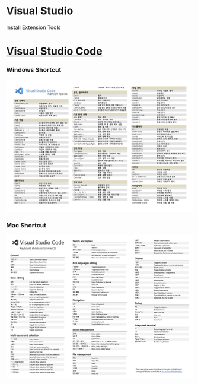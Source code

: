 # Visual Studio
Install Extension Tools


# [Visual Studio Code](./VisualStudioCode/README.md)   
### Windows Shortcut
![](./VisualStudioCode/vsc_window_shortcut.png)   

### Mac Shortcut
![](./VisualStudioCode/vsc_mac_shortcut.png)   

